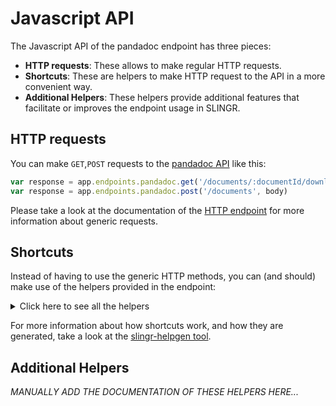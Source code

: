 # Javascript API

The Javascript API of the pandadoc endpoint has three pieces:

- **HTTP requests**: These allows to make regular HTTP requests.
- **Shortcuts**: These are helpers to make HTTP request to the API in a more convenient way.
- **Additional Helpers**: These helpers provide additional features that facilitate or improves the endpoint usage in SLINGR.

## HTTP requests
You can make `GET`,`POST` requests to the [pandadoc API](API_URL_HERE) like this:
```javascript
var response = app.endpoints.pandadoc.get('/documents/:documentId/download')
var response = app.endpoints.pandadoc.post('/documents', body)
```

Please take a look at the documentation of the [HTTP endpoint](https://github.com/slingr-stack/http-endpoint#javascript-api)
for more information about generic requests.

## Shortcuts

Instead of having to use the generic HTTP methods, you can (and should) make use of the helpers provided in the endpoint:
<details>
    <summary>Click here to see all the helpers</summary>

<br>

* API URL: '/documents'
* HTTP Method: 'GET'
```javascript
app.endpoints.pandadoc.documents.get()
```
---
* API URL: '/documents/:documentId'
* HTTP Method: 'GET'
```javascript
app.endpoints.pandadoc.documents.get(documentId)
```
---
* API URL: '/documents/:documentId/details'
* HTTP Method: 'GET'
```javascript
app.endpoints.pandadoc.documents.details.get(documentId)
```
---
* API URL: '/documents/:documentId/download'
* HTTP Method: 'GET'
```javascript
app.endpoints.pandadoc.documents.download.get(documentId)
```
---
* API URL: '/templates'
* HTTP Method: 'GET'
```javascript
app.endpoints.pandadoc.templates.get()
```
---
* API URL: '/templates/:templateId/details'
* HTTP Method: 'GET'
```javascript
app.endpoints.pandadoc.templates.details.get(templateId)
```
---
* API URL: '/documents'
* HTTP Method: 'POST'
```javascript
app.endpoints.pandadoc.documents.post(body)
```
---
* API URL: '/documents/:fileId'
* HTTP Method: 'POST'
```javascript
app.endpoints.pandadoc.documents.post(body, fileId)
```
---
* API URL: '/documents/:documentId/send'
* HTTP Method: 'POST'
```javascript
app.endpoints.pandadoc.documents.send.post(body, documentId)
```
---
* API URL: '/documents/:documentId/session'
* HTTP Method: 'POST'
```javascript
app.endpoints.pandadoc.documents.session.post(body, documentId)
```
---

</details>

For more information about how shortcuts work, and how they are generated, take a look at the [slingr-helpgen tool](https://github.com/slingr-stack/slingr-helpgen).

## Additional Helpers
*MANUALLY ADD THE DOCUMENTATION OF THESE HELPERS HERE...*